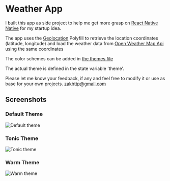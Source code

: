 # Weather App

I built this app as side project to help me get more grasp on [React Native Native](https://facebook.github.io/react-native/docs/getting-started.html) for my startup idea.

The app uses the [Geolocation](https://facebook.github.io/react-native/docs/geolocation.html#content) Polyfill to retrieve the location coordinates (latitude, longitude) and load the weather data from [Open Weather Map Api](https://http://openweathermap.org/api) using the same coordinates

The color schemes can be added in [the themes file](https://github.com/zakhttp/weather-app/blob/master/src/components/colorThemes.js)

The actual theme is defined in the state variable 'theme'.

Please let me know your feedback, if any and feel free to modify it or use as base for your own projects.
[zakhttp@gmail.com](mailto:zakhttp@gmail.com)

## Screenshots

### Default Theme
![Default theme][default]

### Tonic Theme
![Tonic theme][tonic]

### Warm Theme
![Warm theme][warm]

[default]: https://github.com/zakhttp/weather-app/blob/master/resources/screenshots/default.jpg "Default theme"
[tonic]: https://github.com/zakhttp/weather-app/blob/master/resources/screenshots/tonic.jpg "Tonic theme"
[warm]: https://github.com/zakhttp/weather-app/blob/master/resources/screenshots/warm.jpg "Warm theme"

